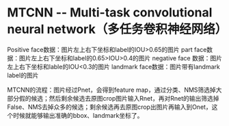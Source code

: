 

<!--
 * @version:
 * @Author:  StevenJokess https://github.com/StevenJokess
 * @Date: 2020-12-09 01:10:45
 * @LastEditors:  StevenJokess https://github.com/StevenJokess
 * @LastEditTime: 2020-12-09 01:13:56
 * @Description:
 * @TODO::
 * @Reference:https://zhuanlan.zhihu.com/p/58825924
-->

# MTCNN -- Multi-task convolutional neural network（多任务卷积神经网络）

Positive face数据：图片左上右下坐标和label的IOU>0.65的图片
part face数据：图片左上右下坐标和label的0.65>IOU>0.4的图片
negative face 数据：图片左上右下坐标和lable的IOU<0.3的图片
landmark face数据：图片带有landmark label的图片

MTCNN的流程：图片经过Pnet，会得到feature map，通过分类、NMS筛选掉大部分假的候选；然后剩余候选去原图crop图片输入Rnet，再对Rnet的输出筛选掉False、NMS去掉众多的候选；剩余候选再去原图crop出图片再输入到Onet，这个时候就能够输出准确的bbox、landmark坐标了。
